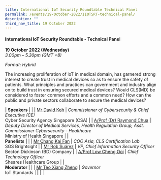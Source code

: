 ```yaml
---
title: International IoT Security Roundtable Technical Panel
permalink: /events/19-October-2022/IIOTSRT-technical-panel/
description: ""
third_nav_title: 19 October 2022
---
```

#### **International IoT Security Roundtable - Technical Panel**

**19 October 2022 (Wednesday)**  
*3.00pm – 5.30pm (GMT +8)*

*Format: Hybrid*

The increasing proliferation of IoT in medical domain, has garnered strong interest to create trust in medical devices so as to ensure the safety of patients. What principles and practices can government and industry align on to build trust in ensuring secured medical devices? Would CLS(MD) be considered to foster common efforts and a common need? How can the public and private sectors collaborate to secure the medical devices?

| **Speakers**    |                                                              |
| [Mr David Koh](/moderator-david-koh)  | *Commissioner of Cybersecurity & Chief Executive (CE)*<br>Cyber Security Agency Singapore (CSA)                 |
| [A/Prof (Dr) Raymond Chua](/speaker-raymond-chua)  | *Deputy Director of Medical Services, Health Regulation Group, Asst. Commissioner Cybersecurity - Healthcare*<br> Ministry of Health Singapore                |
| <br> **Panelists**    |                                                              |
| [Mr Chang Kai Fan](/speaker-chang-kai-fan)  | *COO Asia, CLS Certification Lab*<br>SGS Brightsight               |
| [Mr Rob Suárez](/speaker-Rob-Suarez)  | *VP, Chief Information Security Officer*<br>Becton Dickinson (BD) Company               |
| [A/Prof Low Cheng Ooi](/speaker-low-cheng-ooi)  | *Chief Technology Officer*<br>Sheares Healthcare Group                 |
| <br> **Moderator**          |                                                              |
| [Mr Teo Xiang Zheng](/moderator-Teo-Xiang-Zheng)  | *Governor*<br>IoT Standards               |
| | |